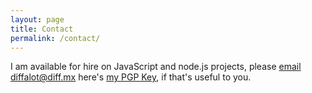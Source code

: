 ```yaml
---
layout: page
title: Contact
permalink: /contact/
---
```


I am available for hire on JavaScript and node.js projects, please [email
diffalot@diff.mx](diffalot@diff.mx) here's [my PGP
Key](https://diff.mx/pgp-andrew_davis.pub), if that's useful to you.


